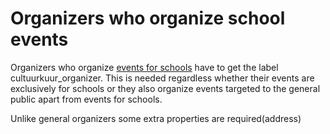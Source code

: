 # Organizers who organize school events 

Organizers who organize [events for schools](../events/create-school.md) have to get the label cultuurkuur_organizer. This is needed regardless whether their events are exclusively for schools or they also organize events targeted to the general public apart from events for schools.

Unlike general organizers some extra properties are required(address)
